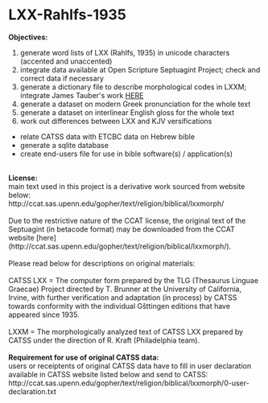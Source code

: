 # LXX-Rahlfs-1935

<b>Objectives:</b><br />
01. generate word lists of LXX (Rahlfs, 1935) in unicode characters (accented and unaccented)<br />
02. integrate data available at Open Scripture Septuagint Project; check and correct data if necessary<br />
03. generate a dictionary file to describe morphological codes in LXXM; integrate James Tauber's work <a href='https://github.com/jtauber/greek-inflexion'>HERE</a><br />
04. generate a dataset on modern Greek pronunciation for the whole text<br />
05. generate a dataset on interlinear English gloss for the whole text<br />
06. work out differences between LXX and KJV versifications<br />
- relate CATSS data with ETCBC data on Hebrew bible<br />
- generate a sqlite database<br />
- create end-users file for use in bible software(s) / application(s)<br />
<br />
<b>License:</b><br />
main text used in this project is a derivative work sourced from website below:<br /> http://ccat.sas.upenn.edu/gopher/text/religion/biblical/lxxmorph/<br />
<br />
Due to the restrictive nature of the CCAT license, the original text
of the Septuagint (in betacode format) may be downloaded from the CCAT website
[here](http://ccat.sas.upenn.edu/gopher/text/religion/biblical/lxxmorph/).<br />
<br />
Please read below for descriptions on original materials:<br />
<br />
CATSS LXX = The computer form prepared by the TLG (Thesaurus 
Linguae Graecae) Project directed by T. Brunner at the University 
of California, Irvine, with further verification and adaptation 
(in process) by CATSS towards conformity with the individual 
Gšttingen editions that have appeared since 1935. <br />
<br />
LXXM = The morphologically analyzed text of CATSS LXX prepared by CATSS
under the direction of R. Kraft (Philadelphia team). <br />
<br />
<b>Requirement for use of original CATSS data:</b><br />
users or receiptents of original CATSS data have to fill in user declaration available in CATSS website listed below and send to CATSS:<br />
http://ccat.sas.upenn.edu/gopher/text/religion/biblical/lxxmorph/0-user-declaration.txt
